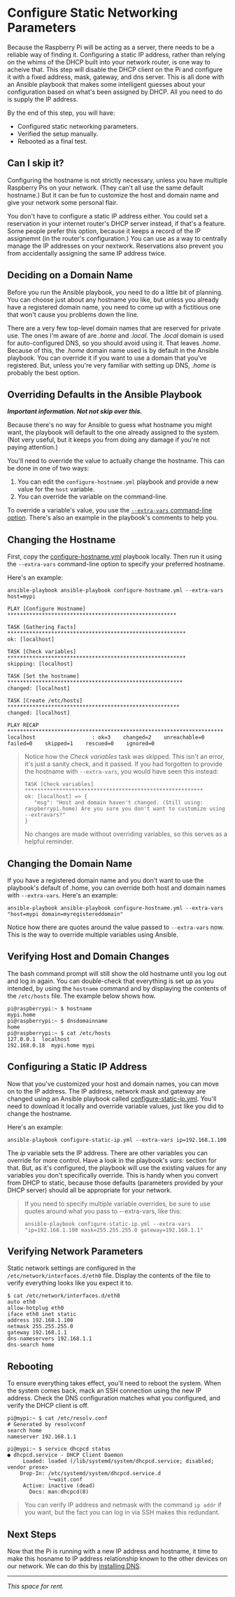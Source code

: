 # Configure Static Networking Parameters
Because the Raspberry Pi will be acting as a server, there needs to be a reliable way of finding it. Configuring a static IP address, rather than relying on the whims of the DHCP built into your network router, is one way to acheive that. This step will disable the DHCP client on the Pi and configure it with a fixed address, mask, gateway, and dns server. This is all done with an Ansible playbook that makes some intelligent guesses about your configuration based on what's been assigned by DHCP. All you need to do is supply the IP address.

By the end of this step, you will have:
* Configured static networking parameters.
* Verified the setup manually.
* Rebooted as a final test.

## Can I skip it?
Configuring the hostname is not strictly necessary, unless you have multiple Raspberry Pis on your network. (They can't all use the same default hostname.) But it can be fun to customize the host and domain name and give your network some personal flair.

You don't have to configure a static IP address either. You could set a reservation in your internet router's DHCP server instead, if that's a feature. Some people prefer this option, because it keeps a record of the IP assignemnt (in the router's configuration.) You can use as a way to centrally manage the IP addresses on your nextwork. Reservations also prevent you from accidentally assigning the same IP address twice.

## Deciding on a Domain Name
Before you run the Ansible playbook, you need to do a little bit of planning. You can choose just about any hostname you like, but unless you already have a registered domain name, you need to come up with a fictitious one that won't cause you problems down the line.

There are a very few top-level domain names that are reserved for private use. The ones I'm aware of are _.home_ and _.local_. The _.local_ domain is used for auto-configured DNS, so you should avoid using it. That leaves _.home_. Because of this, the _.home_ domain name used is by default in the Ansible playbook. You can override it if you want to use a domain that you've registered. But, unless you're very familiar with setting up DNS, _.home_ is probably the best option.

## Overriding Defaults in the Ansible Playbook

**_Important information. Not not skip over this._**

Because there's no way for Ansible to guess what hostname you might want, the playbook will default to the one already assigned to the system. (Not very useful, but it keeps you from doing any damage if you're not paying attention.)

You'll need to override the value to actually change the hostname. This can be done in one of two ways:

1. You can edit the `configure-hostname.yml` playbook and provide a new value for the `host` variable.
2. You can override the variable on the command-line.

To override a variable's value, you use the [`--extra-vars` command-line option](https://docs.ansible.com/ansible/latest/user_guide/playbooks_variables.html#defining-variables-at-runtime). There's also an example in the playbook's comments to help you.

## Changing the Hostname
First, copy the [configure-hostname.yml](https://github.com/DavesCodeMusings/CloudPi/blob/main/configure-hostname.yml) playbook locally. Then run it using the `--extra-vars` command-line option to specify your preferred hostname.

Here's an example:
```
ansible-playbook ansible-playbook configure-hostname.yml --extra-vars host=mypi

PLAY [Configure Hostname] ******************************************************

TASK [Gathering Facts] *********************************************************
ok: [localhost]

TASK [Check variables] *********************************************************
skipping: [localhost]

TASK [Set the hostname] ********************************************************
changed: [localhost]

TASK [Create /etc/hosts] *******************************************************
changed: [localhost]

PLAY RECAP *********************************************************************
localhost                  : ok=3    changed=2    unreachable=0    failed=0    skipped=1    rescued=0    ignored=0
```

>Notice how the _Check variables_ task was skipped. This isn't an error, it's just a sanity check, and it passed. If you had forgotten to provide the hostname with `--extra-vars`, you would have seen this instead:
>
>```
>TASK [Check variables] *********************************************************
>ok: [localhost] => {
>    "msg": "Host and domain haven't changed. (Still using: raspberrypi.home) Are you sure you don't want to customize using --extravars?"
>}
>```
>
>No changes are made without overriding variables, so this serves as a helpful reminder.

## Changing the Domain Name
If you have a registered domain name and you don't want to use the playbook's default of .home, you can override both host and domain names with `--extra-vars`. Here's an example:

```
ansible-playbook ansible-playbook configure-hostname.yml --extra-vars "host=mypi domain=myregistereddomain"
```

Notice how there are quotes around the value passed to `--extra-vars` now. This is the way to override multiple variables using Ansible.

## Verifying Host and Domain Changes
The bash command prompt will still show the old hostname until you log out and log in again. You can double-check that everything is set up as you intended, by using the `hostname` command and by displaying the contents of the `/etc/hosts` file. The example below shows how.

```
pi@raspberrypi:~ $ hostname
mypi.home
pi@raspberrypi:~ $ dnsdomainname
home
pi@raspberrypi:~ $ cat /etc/hosts
127.0.0.1  localhost
192.168.0.18  mypi.home mypi
```

## Configuring a Static IP Address
Now that you've customized your host and domain names, you can move on to the IP address. The IP address, network mask and gateway are changed using an Ansible playbook called [configure-static-ip.yml](https://github.com/DavesCodeMusings/CloudPi/blob/main/configure-static-ip.yml). You'll need to download it locally and override variable values, just like you did to change the hostname.

Here's an example:
```
ansible-playbook configure-static-ip.yml --extra-vars ip=192.168.1.100
```

The _ip_ variable sets the IP address. There are other variables you can override for more control. Have a look in the playbook's _vars:_ section for that. But, as it's configured, the playbook will use the existing values for any variables you don't specifically override. This is handy when you convert from DHCP to static, because those defaults (parameters provided by your DHCP server) should all be appropriate for your network.

>If you need to specify multiple variable overrides, be sure to use quotes around what you pass to --extra-vars, like this:
>
>```
>ansible-playbook configure-static-ip.yml --extra-vars "ip=192.168.1.100 mask=255.255.255.0 gateway=192.168.1.1"
>```

## Verifying Network Parameters
Static network settings are configured in the `/etc/network/interfaces.d/eth0` file. Display the contents of the file to verify everything looks like you expect it to.

```
$ cat /etc/network/interfaces.d/eth0
auto eth0
allow-hotplug eth0
iface eth0 inet static
address 192.168.1.100
netmask 255.255.255.0
gateway 192.168.1.1
dns-nameservers 192.168.1.1
dns-search home
```

## Rebooting
To ensure everything takes effect, you'll need to reboot the system. When the system comes back, mack an SSH connection using the new IP address. Check the DNS configuration matches what you configured, and verify the DHCP client is off.

```
pi@mypi:~ $ cat /etc/resolv.conf
# Generated by resolvconf
search home
nameserver 192.168.1.1

pi@mypi:~ $ service dhcpcd status
● dhcpcd.service - DHCP Client Daemon
     Loaded: loaded (/lib/systemd/system/dhcpcd.service; disabled; vendor prese>
    Drop-In: /etc/systemd/system/dhcpcd.service.d
             └─wait.conf
     Active: inactive (dead)
       Docs: man:dhcpcd(8)
```

> You can verify IP address and netmask with the command `ip addr` if you want, but the fact you can log in via SSH makes this redundant.

## Next Steps
Now that the Pi is running with a new IP address and hostname, it time to make this hosname to IP address relationship known to the other devices on our network. We can do this by [installing DNS](install-dns.md).

___

_This space for rent._
